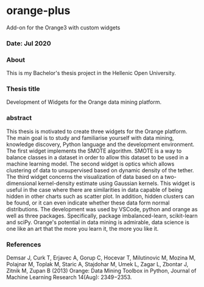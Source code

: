 # orange-plus
Add-on for the Orange3 with custom widgets

### Date: Jul 2020

### About
This is my Bachelor's thesis project in the Hellenic Open University.

### Thesis title
Development of Widgets for the Orange data mining platform.

### abstract
This thesis is motivated to create three widgets for the Orange platform. The main goal is to study and familiarise yourself with data mining, knowledge discovery, Python language and the development environment. The first widget implements the SMOTE algorithm. SMOTE is a way to balance classes in a dataset in order to allow this dataset to be used in a machine learning model. The second widget is optics which allows clustering of data to unsupervised based on dynamic density of the tether. The third widget concerns the visualization of data based on a two-dimensional kernel-density estimate using Gaussian kernels. This widget is useful in the case where there are similarities in data capable of being hidden in other charts such as scatter plot. In addition, hidden clusters can be found, or it can even indicate whether these data form normal distributions. The development was used by VSCode, python and orange as well as three packages. Specifically, package imbalanced-learn, scikit-learn and sciPy. Orange's potential in data mining is admirable, data science is one like an art that the more you learn it, the more you like it.

### References
Demsar J, Curk T, Erjavec A, Gorup C, Hocevar T, Milutinovic M, Mozina M, Polajnar M, Toplak M, Staric A, Stajdohar M, Umek L, Zagar L, Zbontar J, Zitnik M, Zupan B (2013) Orange: Data Mining Toolbox in Python, Journal of Machine Learning Research 14(Aug): 2349−2353.
